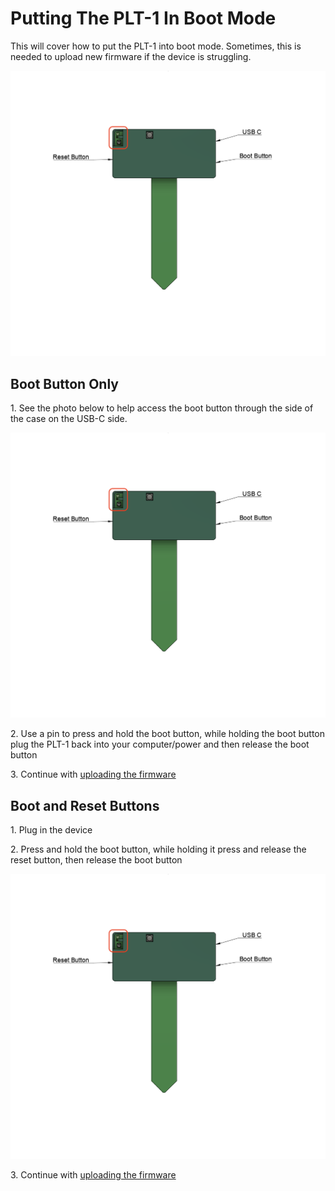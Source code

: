 # Putting The PLT-1 In Boot Mode

This will cover how to put the PLT-1 into boot mode. Sometimes, this is needed to upload new firmware if the device is struggling.

![](../../assets/plt-1b-buttons-2.png)

## **Boot Button Only**

1\. See the photo below to help access the boot button through the side of the case on the USB-C side.

![](../../assets/plt-1b-buttons-3.png)

2\. Use a pin to press and hold the boot button, while holding the boot button plug the PLT-1 back into your computer/power and then release the boot button

3\. Continue with [uploading the firmware](https://wiki.apolloautomation.com/products/plt1/plt1-code/)

## **Boot and Reset Buttons**

1\. Plug in the device

2\. Press and hold the boot button, while holding it press and release the reset button, then release the boot button

![](../../assets/plt-1b-buttons-4.png)

3\. Continue with [uploading the firmware](https://wiki.apolloautomation.com/products/plt1/plt1-code/)